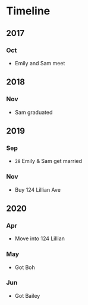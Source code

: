 # Timeline

## 2017
### Oct

- Emily and Sam meet

## 2018
### Nov

- Sam graduated

## 2019
### Sep

- `28` Emily & Sam get married

### Nov

- Buy 124 Lillian Ave

## 2020
### Apr

- Move into 124 Lillian

### May

- Got Boh

### Jun

- Got Bailey
